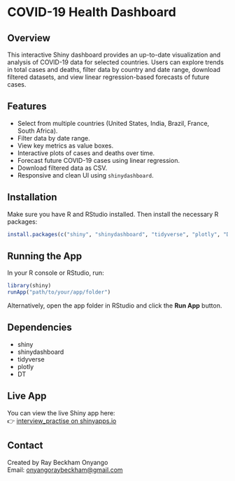 
# COVID-19 Health Dashboard

## Overview

This interactive Shiny dashboard provides an up-to-date visualization and analysis of COVID-19 data for selected countries. Users can explore trends in total cases and deaths, filter data by country and date range, download filtered datasets, and view linear regression-based forecasts of future cases.

## Features

- Select from multiple countries (United States, India, Brazil, France, South Africa).
- Filter data by date range.
- View key metrics as value boxes.
- Interactive plots of cases and deaths over time.
- Forecast future COVID-19 cases using linear regression.
- Download filtered data as CSV.
- Responsive and clean UI using `shinydashboard`.

## Installation

Make sure you have R and RStudio installed. Then install the necessary R packages:

```r
install.packages(c("shiny", "shinydashboard", "tidyverse", "plotly", "DT"))
```

## Running the App

In your R console or RStudio, run:

```r
library(shiny)
runApp("path/to/your/app/folder")
```

Alternatively, open the app folder in RStudio and click the **Run App** button.

## Dependencies

- shiny  
- shinydashboard  
- tidyverse  
- plotly  
- DT

## Live App

You can view the live Shiny app here:  
👉 [interview_practise on shinyapps.io](https://ray254.shinyapps.io/interview_practise)


## Contact

Created by Ray Beckham Onyango  
Email: onyangoraybeckham@gmail.com
